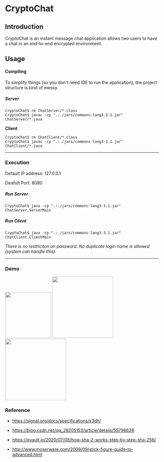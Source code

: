 # CryptoChat

## Introduction

CryptoChat is an instant message chat application allows two users to have a chat in an end-to-end encrypted environment.

## Usage

#### Compiling

To simplify things (so you don't need IDE to run the application), the project structure is kind of messy.

##### Server

```
CryptoChat$ rm ChatServer/*.class
CryptoChat$ javac -cp ".:./jars/commons-lang3-3.1.jar" ChatServer/*.java
```

**Client**

```
CryptoChat$ rm ChatClient/*.class
CryptoChat$ javac -cp ".:./jars/commons-lang3-3.1.jar" ChatClient/*.java
```

------

### Execution

Default IP address: 127.0.0.1

Deafult Port: 8080

##### Run Server

```
CryptoChat$ java -cp ".:./jars/commons-lang3-3.1.jar" ChatServer.ServerMain
```

##### Run Client

```
CryptoChat$ java -cp ".:./jars/commons-lang3-3.1.jar" ChatClient.ClientMain
```

*There is no restriciton on password. No duplicate login name is allowed (system can handle this).*

------

### Demo

<img height="150" src="https://github.com/ziruih999/CryptoChat/blob/main/img/login.jpg"/>
<img height="200" src="https://github.com/ziruih999/CryptoChat/blob/main/img/chat.jpg"/>
<img height="200" src="https://github.com/ziruih999/CryptoChat/blob/main/img/server.jpg"/>

### Reference

- https://signal.org/docs/specifications/x3dh/

- https://blog.csdn.net/qq_28205153/article/details/55798628
- https://qvault.io/2020/07/08/how-sha-2-works-step-by-step-sha-256/
- http://www.moserware.com/2009/09/stick-figure-guide-to-advanced.html
